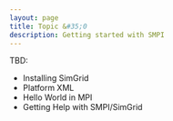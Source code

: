 ```yaml
---
layout: page
title: Topic &#35;0
description: Getting started with SMPI
---
```



TBD:

* Installing SimGrid
* Platform XML
* Hello World in MPI
* Getting Help with SMPI/SimGrid


